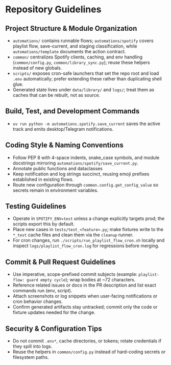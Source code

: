 # Repository Guidelines

## Project Structure & Module Organization

- `automations/` contains runnable flows; `automations/spotify` covers playlist flow, save-current, and staging classification, while `automations/template` documents the action contract.
- `common/` centralizes Spotify clients, caching, and env handling (`common/config.py`, `common/library_sync.py`); reuse these helpers instead of new globals.
- `scripts/` exposes cron-safe launchers that set the repo root and load `.env` automatically; prefer extending these rather than duplicating shell glue.
- Generated state lives under `data/library/` and `logs/`; treat them as caches that can be rebuilt, not as source.

## Build, Test, and Development Commands

- `uv run python -m automations.spotify.save_current` saves the active track and emits desktop/Telegram notifications.

## Coding Style & Naming Conventions

- Follow PEP 8 with 4-space indents, snake_case symbols, and module docstrings mirroring `automations/spotify/save_current.py`.
- Annotate public functions and dataclasses
- Keep notification and log strings succinct, reusing emoji prefixes established in existing flows.
- Route new configuration through `common.config.get_config_value` so secrets remain in environment variables.

## Testing Guidelines

- Operate in `SPOTIFY_ENV=test` unless a change explicitly targets prod; the scripts export this by default.
- Place new cases in `tests/test_<feature>.py`; make fixtures write to the `*_test` cache files and clean them via the `cleanup` runner.
- For cron changes, run `./scripts/run_playlist_flow_cron.sh` locally and inspect `logs/playlist_flow_cron.log` for regressions before merging.

## Commit & Pull Request Guidelines

- Use imperative, scope-prefixed commit subjects (example: `playlist-flow: guard empty cycle`); wrap bodies at ~72 characters.
- Reference related issues or docs in the PR description and list exact commands run (env, script).
- Attach screenshots or log snippets when user-facing notifications or cron behavior changes.
- Confirm generated artifacts stay untracked; commit only the code or fixture updates needed for the change.

## Security & Configuration Tips

- Do not commit `.env*`, cache directories, or tokens; rotate credentials if they spill into logs.
- Reuse the helpers in `common/config.py` instead of hard-coding secrets or filesystem paths.
